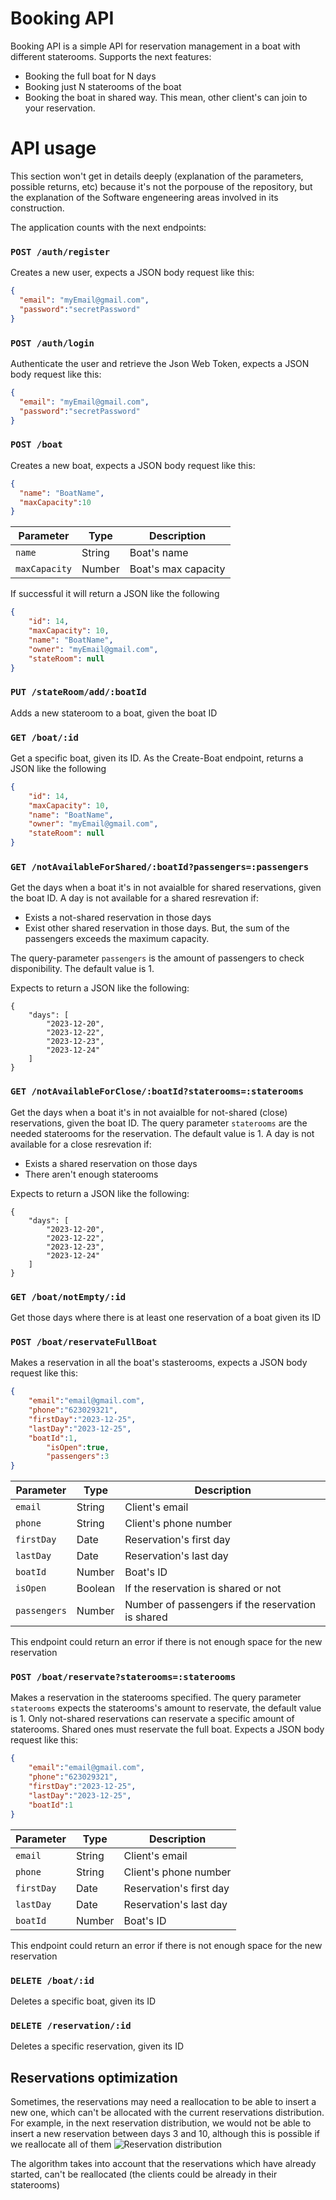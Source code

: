 # Booking API
Booking API is a simple API for reservation management in a boat with different staterooms. Supports the next features:

-  Booking the full boat for N days
-  Booking just N staterooms of the boat
-  Booking the boat in shared way. This mean, other client's can join to your reservation.


# API usage
This section won't get in details deeply (explanation of the parameters, possible returns, etc) because it's not the porpouse of the repository, but the explanation of the Software engeneering areas involved in its construction.

The application counts with the next endpoints:
### `POST /auth/register`
Creates a new user, expects a JSON body request like this:
```json
{
  "email": "myEmail@gmail.com",
  "password":"secretPassword"
}
```
### `POST /auth/login`
Authenticate the user and retrieve the Json Web Token, expects a JSON body request like this:
```json
{
  "email": "myEmail@gmail.com",
  "password":"secretPassword"
}
```
### `POST /boat`
Creates a new boat, expects a JSON body request like this:
```json
{
  "name": "BoatName",
  "maxCapacity":10
}
```
| Parameter | Type   | Description                            |
| --------------------- | ------ | --------------------------------------|
| `name`                | String | Boat's name                  |
| `maxCapacity`         | Number | Boat's max capacity      |

If successful it will return a JSON like the following

```json
{
    "id": 14,
    "maxCapacity": 10,
    "name": "BoatName",
    "owner": "myEmail@gmail.com",
    "stateRoom": null
}
```
### `PUT /stateRoom/add/:boatId`
Adds a new stateroom to a boat, given the boat ID

### `GET /boat/:id`
Get a specific boat, given its ID. As the Create-Boat endpoint, returns a JSON like the following
```json
{
    "id": 14,
    "maxCapacity": 10,
    "name": "BoatName",
    "owner": "myEmail@gmail.com",
    "stateRoom": null
}
```

### `GET /notAvailableForShared/:boatId?passengers=:passengers`
Get the days when a boat it's in not avaialble for shared reservations, given the boat ID.
A day is not available for a shared resrevation if:

- Exists a not-shared reservation in those days
- Exist other shared reservation in those days. But, the sum of the passengers exceeds the maximum capacity.

The query-parameter `passengers` is the amount of passengers to check disponibility. The default value is 1.

Expects to return a JSON like the following:
```
{
    "days": [
        "2023-12-20",
        "2023-12-22",
        "2023-12-23",
        "2023-12-24"
    ]
}
```
### `GET /notAvailableForClose/:boatId?staterooms=:staterooms`
Get the days when a boat it's in not avaialble for not-shared (close) reservations, given the boat ID.
The query parameter `staterooms` are the needed staterooms for the reservation. The default value is 1.
A day is not available for a close resrevation if:

- Exists a shared reservation on those days
- There aren't enough staterooms

Expects to return a JSON like the following:
```
{
    "days": [
        "2023-12-20",
        "2023-12-22",
        "2023-12-23",
        "2023-12-24"
    ]
}
```

### `GET /boat/notEmpty/:id`
Get those days where there is at least one reservation of a boat given its ID

### `POST /boat/reservateFullBoat`
Makes a reservation in all the boat's stasterooms, expects a JSON body request like this:
```json
{
	"email":"email@gmail.com",
	"phone":"623029321",
	"firstDay":"2023-12-25",
	"lastDay":"2023-12-25",
	"boatId":1,
    	"isOpen":true,
    	"passengers":3
}
```

| Parameter | Type   | Description                            |
| --------------------- | ------ | --------------------------------------|
| `email`                | String | Client's email                |
| `phone`         | String | Client's phone number    |
| `firstDay`         | Date | Reservation's first day      |
| `lastDay`         | Date | Reservation's last day      |
| `boatId`         | Number | Boat's ID      |
| `isOpen`         | Boolean | If the reservation is shared or not      |
| `passengers`         | Number | Number of passengers if the reservation is shared      |

This endpoint could return an error if there is not enough space for the new reservation

### `POST /boat/reservate?staterooms=:staterooms`
Makes a reservation in the staterooms specified. 
The query parameter `staterooms` expects the staterooms's amount to reservate, the default value is 1.
Only not-shared reservations can reservate a specific amount of staterooms. Shared ones must reservate the full boat.
Expects a JSON body request like this:
```json
{
	"email":"email@gmail.com",
	"phone":"623029321",
	"firstDay":"2023-12-25",
	"lastDay":"2023-12-25",
	"boatId":1
}
```

| Parameter | Type   | Description                            |
| --------------------- | ------ | --------------------------------------|
| `email`                | String | Client's email                |
| `phone`         | String | Client's phone number    |
| `firstDay`         | Date | Reservation's first day      |
| `lastDay`         | Date | Reservation's last day      |
| `boatId`         | Number | Boat's ID      |

This endpoint could return an error if there is not enough space for the new reservation

### `DELETE /boat/:id`
Deletes a specific boat, given its ID

### `DELETE /reservation/:id`
Deletes a specific reservation, given its ID

## Reservations optimization
Sometimes, the reservations may need a reallocation to be able to insert a new one, which can't be allocated with the current reservations distribution.
For example, in the next reservation distribution, we would not be able to insert a new reservation between days 3 and 10, although this is possible if we reallocate all of them
![Reservation distribution](https://github.com/lucastomic/bookingAPI/assets/65186233/71ff2d40-895c-42f9-9576-a237f8b7f1ed)

The algorithm takes into account that the reservations which have already started, can't be reallocated (the clients could be already in their staterooms)

